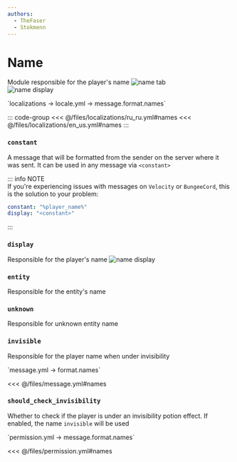 ```yaml
---
authors:
  - TheFaser
  - Stokmenn
---
```


# Name

Module responsible for the player's name
![name tab](/nametab.png)  
![name display](/namedisplay.png)  

[//]: # (localization)
<!--@include: @/parts/words.md#localization--> 
<!--@include: @/parts/words.md#path--> `localizations → locale.yml → message.format.names`

<!--@include: @/parts/words.md#default--> 

::: code-group
<<< @/files/localizations/ru_ru.yml#names
<<< @/files/localizations/en_us.yml#names
:::

### `constant`

A message that will be formatted from the sender on the server where it was sent. It can be used in any message via `<constant>`

::: info NOTE  
If you're experiencing issues with messages on `Velocity` or `BungeeCord`, this is the solution to your problem:

```yaml
constant: "%player_name%"
display: "<constant>"
```  
:::

### `display`

Responsible for the player's name
![name display](/namedisplay.png)

### `entity`

Responsible for the entity's name

### `unknown`

Responsible for unknown entity name

### `invisible`

Responsible for the player name when under invisibility

[//]: # (message.yml)
<!--@include: @/parts/words.md#setting-->
<!--@include: @/parts/words.md#path--> `message.yml → format.names`

<!--@include: @/parts/words.md#default-->
<<< @/files/message.yml#names

<!--@include: @/parts/enable.md-->

### `should_check_invisibility`

Whether to check if the player is under an invisibility potion effect. If enabled, the name `invisible` will be used

[//]: # (permission.yml)
<!--@include: @/parts/words.md#permission-->
<!--@include: @/parts/words.md#path--> `permission.yml → message.format.names`

<!--@include: @/parts/words.md#default-->
<<< @/files/permission.yml#names

<!--@include: @/parts/permission/permissionTier3.md-->
